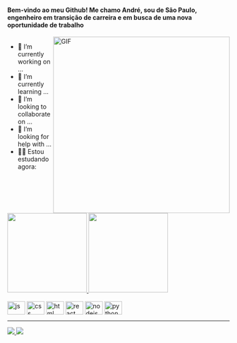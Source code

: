 <h4>Bem-vindo ao meu Github! Me chamo André, sou de São Paulo, engenheiro em transição de carreira e em busca de uma nova oportunidade de trabalho</h4>



<div style="display: flex">
  <div>
    <ul>
      <li>🔭 I’m currently working on ...</li>
      <li>🌱 I’m currently learning ...</li>
      <li>👯 I’m looking to collaborate on ...</li>
      <li>🤔 I’m looking for help with ...</li>
      <li>👨‍💻 Estou estudando agora:</li>
    </ul>
  </div>
  <div>
    <img alt="GIF" src="https://media2.giphy.com/media/26tn33aiTi1jkl6H6/giphy.gif?cid=ecf05e47pmu8cdg5lqd3m78fuoqpmg0819nuo3hk8qar25iz&rid=giphy.gif&ct=g" width="400px" />
  </div>
</div>

<div>
  <a href="https://https://github.com/AndreHammel">
   <img 
        height="180em" 
        src="https://github-readme-stats.vercel.app/api?username=AndreHammel&show_icons=true&theme=merko&include_all_commits=true&count_private=true&border_color=68b587&border_radius=20" 
    />
   <img 
        height="180em" 
        src="https://github-readme-stats.vercel.app/api/top-langs/?username=AndreHammel&langs_count=8&theme=merko&layout=compact&border_color=68b587&border_radius=20" 
    />
</div>
  
<div style="display: inline-block"><br>
  <img align="center" alt="js" height="30" width="40" src="https://cdn.jsdelivr.net/gh/devicons/devicon/icons/javascript/javascript-original.svg" />
  <img align="center" alt="css" height="30" width="40" src="https://cdn.jsdelivr.net/gh/devicons/devicon/icons/css3/css3-original.svg" />
  <img align="center" alt="html" height="30" width="40" src="https://cdn.jsdelivr.net/gh/devicons/devicon/icons/html5/html5-original.svg" />
  <img align="center" alt="react" height="30" width="40" src="https://cdn.jsdelivr.net/gh/devicons/devicon/icons/react/react-original.svg" />
  <img align="center" alt="nodejs" height="30" width="40" src="https://cdn.jsdelivr.net/gh/devicons/devicon/icons/nodejs/nodejs-original.svg" />
  <img align="center" alt="python" height="30" width="40" src="https://cdn.jsdelivr.net/gh/devicons/devicon/icons/python/python-original.svg" />
</div>
  
---

<div>
  <a href="mailto: hammel.engineer@gmail.com" target="_blank">
    <img src="https://img.shields.io/badge/Gmail-D14836?style=for-the-badge&logo=gmail&logoColor=white"/>
  </a>
  <a href="https://www.linkedin.com/in/andre-hammel/" target="_blank">
    <img src="https://img.shields.io/badge/LinkedIn-0077B5?style=for-the-badge&logo=linkedin&logoColor=white"/>
  </a>
</div>

[comment]:<> (https://github.com/anuraghazra/github-readme-stats)
[comment]:<> (https://devicon.dev)
[comment]:<> (https://dev.to)
[comment]:<> (https://dev.to/envoy_/150-badges-for-github-pnk)
